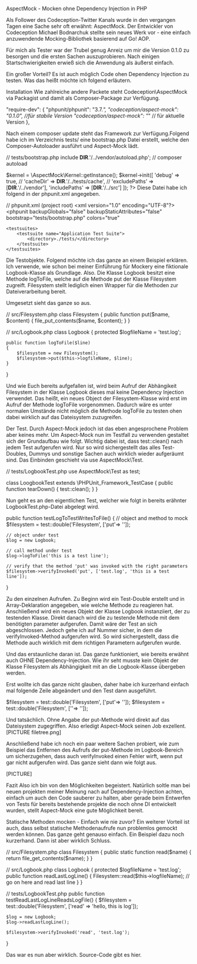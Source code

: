 AspectMock - Mocken ohne Dependency Injection in PHP

Als Follower des Codeception-Twitter Kanals wurde in den vergangen Tagen eine Sache sehr oft erwähnt: AspectMock. Der Entwickler von Codeception Michael Bodnarchuk stellte sein neues Werk vor - eine einfach anzuwendende Mocking-Bibliothek basierend auf Go! AOP.

Für mich als Tester war der Trubel genug Anreiz um mir die Version 0.1.0 zu besorgen und die ersten Sachen auszuprobieren. Nach einigen Startschwierigkeiten erwieß sich die Anwendung als äußerst einfach. 

Ein großer Vorteil? Es ist auch möglich Code ohen Dependency Injection zu testen. Was das heißt möchte ich folgend erläutern.


Installation
Wie zahlreiche andere Packete steht Codeception\AspectMock via Packagist und damit als Composer-Package zur Verfügung.

"require-dev": {
    "phpunit/phpunit": "3.7.*",
    "codeception/aspect-mock": "0.1.0", //für stabile Version
    "codeception/aspect-mock": "*" // für aktuelle Version
},

Nach einem composer update steht das Framework zur Verfügung.Folgend habe ich im Verzeichnis tests/ eine bootstrap.php Datei erstellt, welche den Composer-Autoloader ausführt und Aspect-Mock lädt.

// tests/bootstrap.php
include __DIR__.'/../vendor/autoload.php'; // composer autoload

$kernel = \AspectMock\Kernel::getInstance();
$kernel->init([
    'debug' => true,
    // 'cacheDir' => __DIR__.'/../tests/cache',
    // 'excludePaths' => [__DIR__.'/../vendor'],
    'includePaths' => [__DIR__.'/../src']
]);
?>
Diese Datei habe ich folgend in der phpunit.xml angegeben.

// phpunit.xml (project root)
<xml version="1.0" encoding="UTF-8"?>
<phpunit backupGlobals="false"
         backupStaticAttributes="false"
         bootstrap="tests/bootstrap.php"
         colors="true"
>
    <testsuites>
        <testsuite name="Application Test Suite">
            <directory>./tests/</directory>
        </testsuite>
    </testsuites>
</phpunit>

Die Testobjekte.
Folgend möchte ich das ganze an einem Beispiel erklären. Ich verwende, wie schon bei meiner Einführung für Mockery eine fiktionale Logbook-Klasse als Grundlage.
Also. Die Klasse Logbook besitzt eine Methode logToFile, welche auf die Methode put der Klasse Filesystem zugreift. Filesystem stellt lediglich einen Wrapper für die Methoden zur Dateiverarbeitung bereit.

Umgesetzt sieht das ganze so aus.

// src/Filesystem.php
class Filesystem 
{
	public function put($name, $content)
	{
		file_put_contents($name, $content);
	}
}

// src/Logbook.php
class Logbook
{
	protected $logfileName = 'test.log';

	public function logToFile($line)
	{
		$filesystem = new Filesystem();
		$filesystem->put($this->logfileName, $line);
	}
}

Und wie Euch bereits aufgefallen ist, wird beim Aufruf der Abhängikeit Filesystem in der Klasse Logbook dieses mal keine Dependency Injection verwendet. Das heißt, ein neues Object der Filesystem-Klasse wird erst im Aufruf der Methode logToFile vorgenommen. Dadurch wäre es unter normalen Umstände nicht möglich die Methode logToFile zu testen ohen dabei wirklich auf das Dateisystem zuzugreifen.

Der Test.
Durch Aspect-Mock jedoch ist das eben angesprochene Problem aber keines mehr. 
Um Aspect-Mock nun im Testfall zu verwenden gestaltet sich der Grundaufbau wie folgt. Wichtig dabei ist, dass test::clean() nach jedem Test aufgerufen wird. Nur so wird sichergestellt das alles Test-Doubles, Dummys und sonstige Sachen auch wirklich wieder aufgeräumt sind. Das Einbinden geschieht via use AspectMock\Test.

// tests/LogbookTest.php
use AspectMock\Test as test;

class LoogbookTest extends \PHPUnit_Framework_TestCase
{
	public function tearDown()
	{
		test::clean();
	}
}

Nun geht es an den eigentlichen Test, welcher wie folgt in bereits erähnter LogbookTest.php-Datei abgelegt wird.

public function testLogToTestWritesToFile()
{
	// object and method to mock
	$filesystem = test::double('Filesystem', ['put'=> '']);

	// object under test
	$log = new Logbook;

	// call method under test
	$log->logToFile('this is a test line');

	// verify that the method 'put' was invoked with the right parameters
	$filesystem->verifyInvoked('put', ['test.log', 'this is a test line']);
}

Zu den einzelnen Aufrufen. Zu Beginn wird ein Test-Double erstellt und in Array-Deklaration angegeben, wie welche Methode zu reagieren hat.
Anschließend wird ein neues Objekt der Klasse Logbook instanziiert, der zu testenden Klasse. Direkt danach wird die zu testende Methode mit dem benötigten parameter aufgerufen.
Damit wäre der Test an sich abgeschlossen. Jedoch gehe ich auf Nummer sicher, in dem die verifyInvoked-Method aufgerufen wird. So wird sichergestellt, dass die Methode auch wirklich mit dem richtigen Parametern aufgerufen wurde.

Und das erstaunliche daran ist. Das ganze funktioniert, wie bereits erwähnt auch OHNE Dependency-Injection. Wie ihr seht musste kein Objekt der Klasse Filesystem als Abhängigkeit mit an die Logbook-Klasse übergeben werden.

Erst wollte ich das ganze nicht glauben, daher habe ich kurzerhand einfach mal folgende Zeile abgeändert und den Test dann ausgeführt. 

$filesystem = test::double('Filesystem', ['put'=> '']);
$filesystem = test::double('Filesystem', [''=> '']);

Und tatsächlich. Ohne Angabe der put-Methode wird direkt auf das Dateisystem zugegriffen. Also erledigt Aspect-Mock seinen Job exzellent. 
[PICTURE filetree.png]

Anschließend habe ich noch ein paar weitere Sachen probiert, wie zum Beispiel das Entfernen des Aufrufs der put-Methode im Logbook-Bereich um sicherzugehen, dass auch verifyInvoked einen Fehler wirft, wenn put gar nicht aufgerufen wird. Das ganze sieht dann wie folgt aus.

[PICTURE]

Fazit
Also ich bin von den Möglichkeiten begeistert. Natürlich soltle man bei neuen projekten meiner Meinung nach auf Dependency-Injection achten, einfach um auch den Code sauberer zu halten, aber gerade beim Entwerfen von Tests für bereits bestehende projekte die noch ohne DI entwickelt wurden, stellt Aspect-Mock eine gute Möglichkeit bereit.

Statische Methoden mocken - Einfach wie nie zuvor?
Ein weiterer Vorteil ist auch, dass selbst statische Methodenaufrufe nun problemlos gemockt werden können. Das ganze geht genauso einfach. Ein Beispiel dazu noch kurzerhand. Dann ist aber wirklich Schluss.

// src/Filesystem.php
class Filesystem 
{
	public static function read($name)
	{
		return file_get_contents($name);
	}
}

// src/Logbook.php
class Logbook
{
	protected $logfileName = 'test.log';
	public function readLastLogLine()
	{
		Filesystem::read($this->logfileName);
		// go on here and read last line
	}
}

// tests/LogbookTest.php
public function testReadLastLogLineReadsLogFile()
{
	$filesystem = test::double('Filesystem', ['read' => 'hello, this is log']);

	$log = new Logbook;
	$log->readLastLogLine();

	$filesystem->verifyInvoked('read', 'test.log');
}

Das war es nun aber wirklich. Source-Code gibt es hier.